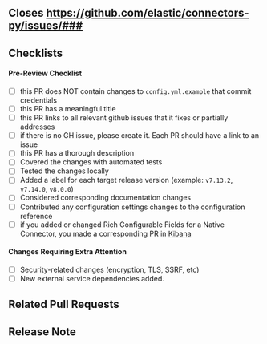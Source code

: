 ## Closes https://github.com/elastic/connectors-py/issues/###


<!--Provide a general description of the code changes in your pull request.
If the change relates to a specific issue, include the link at the top.

If this is an ad-hoc/trivial change and does not have a corresponding
issue, please describe your changes in enough details, so that reviewers
and other team members can understand the reasoning behind the pull request.-->

## Checklists

<!--You can remove unrelated items from checklists below and/or add new
items that may help during the review.-->

#### Pre-Review Checklist
- [ ] this PR does NOT contain changes to `config.yml.example` that commit credentials
- [ ] this PR has a meaningful title
- [ ] this PR links to all relevant github issues that it fixes or partially addresses
- [ ] if there is no GH issue, please create it. Each PR should have a link to an issue
- [ ] this PR has a thorough description
- [ ] Covered the changes with automated tests
- [ ] Tested the changes locally
- [ ] Added a label for each target release version (example: `v7.13.2`, `v7.14.0`, `v8.0.0`)
- [ ] Considered corresponding documentation changes
- [ ] Contributed any configuration settings changes to the configuration reference
- [ ] if you added or changed Rich Configurable Fields for a Native Connector, you made a corresponding PR in [Kibana](https://github.com/elastic/kibana/blob/main/packages/kbn-search-connectors/types/native_connectors.ts)

#### Changes Requiring Extra Attention

<!--Please call out any changes that require special attention from the
reviewers and/or increase the risk to availability or security of the
system after deployment. Remove the ones that don't apply.-->

- [ ] Security-related changes (encryption, TLS, SSRF, etc)
- [ ] New external service dependencies added.

## Related Pull Requests

<!--List any relevant PRs here or remove the section if this is a standalone PR.

* https://github.com/elastic/.../pull/123-->

## Release Note

<!--If you think this enhancement/fix should be included in the release notes,
please write a concise user-facing description of the change here.
You should also label the PR with `release_note` so the release notes
author(s) can easily look it up.-->
